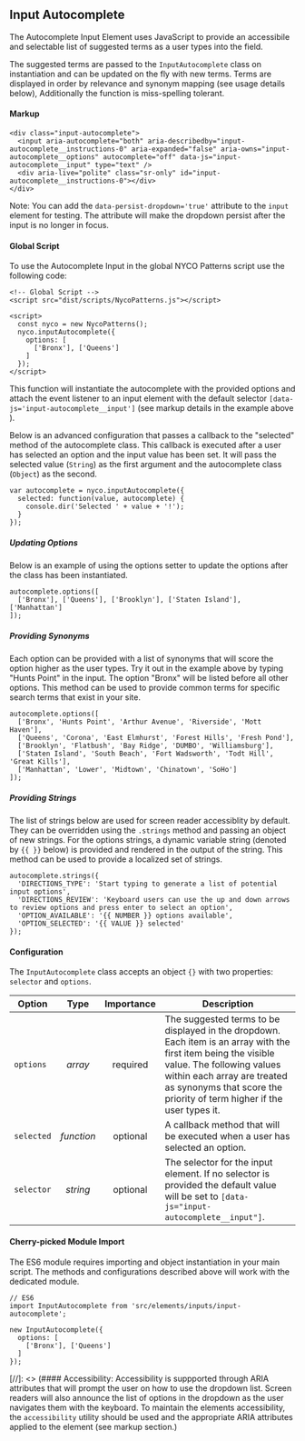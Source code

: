 ## Input Autocomplete

The Autocomplete Input Element uses JavaScript to provide an accessibile and selectable list of suggested terms as a user types into the field.

The suggested terms are passed to the <code>InputAutocomplete</code> class on instantiation and can be updated on the fly with new terms. Terms are displayed in order by relevance and synonym mapping (see usage details below), Additionally the function is miss-spelling tolerant.

#### Markup

    <div class="input-autocomplete">
      <input aria-autocomplete="both" aria-describedby="input-autocomplete__instructions-0" aria-expanded="false" aria-owns="input-autocomplete__options" autocomplete="off" data-js="input-autocomplete__input" type="text" />
      <div aria-live="polite" class="sr-only" id="input-autocomplete__instructions-0"></div>
    </div>

Note: You can add the `data-persist-dropdown='true'` attribute to the `input` element for testing. The attribute will make the dropdown persist after the input is no longer in focus.

#### Global Script

To use the Autocomplete Input in the global NYCO Patterns script use the following code:

    <!-- Global Script -->
    <script src="dist/scripts/NycoPatterns.js"></script>

    <script>
      const nyco = new NycoPatterns();
      nyco.inputAutocomplete({
        options: [
          ['Bronx'], ['Queens']
        ]
      });
    </script>

This function will instantiate the autocomplete with the provided options and attach the event listener to an input element with the default selector `[data-js='input-autocomplete__input']` (see markup details in the example above ).

Below is an advanced configuration that passes a callback to the "selected" method of the autocomplete class. This callback is executed after a user has selected an option and the input value has been set. It will pass the selected value (`String`) as the first argument and the autocomplete class (`Object`) as the second.

    var autocomplete = nyco.inputAutocomplete({
      selected: function(value, autocomplete) {
        console.dir('Selected ' + value + '!');
      }
    });

##### Updating Options

Below is an example of using the options setter to update the options after the class has been instantiated.

    autocomplete.options([
      ['Bronx'], ['Queens'], ['Brooklyn'], ['Staten Island'], ['Manhattan']
    ]);

##### Providing Synonyms

Each option can be provided with a list of synonyms that will score the option higher as the user types. Try it out in the example above by typing "Hunts Point" in the input. The option "Bronx" will be listed before all other options. This method can be used to provide common terms for specific search terms that exist in your site.

    autocomplete.options([
      ['Bronx', 'Hunts Point', 'Arthur Avenue', 'Riverside', 'Mott Haven'],
      ['Queens', 'Corona', 'East Elmhurst', 'Forest Hills', 'Fresh Pond'],
      ['Brooklyn', 'Flatbush', 'Bay Ridge', 'DUMBO', 'Williamsburg'],
      ['Staten Island', 'South Beach', 'Fort Wadsworth', 'Todt Hill', 'Great Kills'],
      ['Manhattan', 'Lower', 'Midtown', 'Chinatown', 'SoHo']
    ]);

##### Providing Strings

The list of strings below are used for screen reader accessiblity by default. They can be overridden using the `.strings` method and passing an object of new strings. For the options strings, a dynamic variable string (denoted by `{{ }}` below) is provided and rendered in the output of the string. This method can be used to provide a localized set of strings.

    autocomplete.strings({
      'DIRECTIONS_TYPE': 'Start typing to generate a list of potential input options',
      'DIRECTIONS_REVIEW': 'Keyboard users can use the up and down arrows to review options and press enter to select an option',
      'OPTION_AVAILABLE': '{{ NUMBER }} options available',
      'OPTION_SELECTED': '{{ VALUE }} selected'
    });

#### Configuration

The `InputAutocomplete` class accepts an object `{}` with two properties: `selector` and `options`.

Option          | Type        | Importance | Description
----------------|:-----------:|:----------:|------------|
`options`       | *array*         | required   | The suggested terms to be displayed in the dropdown. Each item is an array with the first item being the visible value. The following values within each array are treated as synonyms that score the priority of term higher if the user types it.
`selected`      | *function* | optional   | A callback method that will be executed when a user has selected an option.
`selector`      | *string* | optional   | The selector for the input element. If no selector is provided the default value will be set to `[data-js="input-autocomplete__input"]`.

#### Cherry-picked Module Import

The ES6 module requires importing and object instantiation in your main script. The methods and configurations described above will work with the dedicated module.

    // ES6
    import InputAutocomplete from 'src/elements/inputs/input-autocomplete';

    new InputAutocomplete({
      options: [
        ['Bronx'], ['Queens']
      ]
    });

[//]: <> (#### Accessibility: Accessibility is suppported through ARIA attributes that will prompt the user on how to use the dropdown list. Screen readers will also announce the list of options in the dropdown as the user navigates them with the keyboard. To maintain the elements accessibility, the `accessibility` utility should be used and the appropriate ARIA attributes applied to the element (see markup section.)